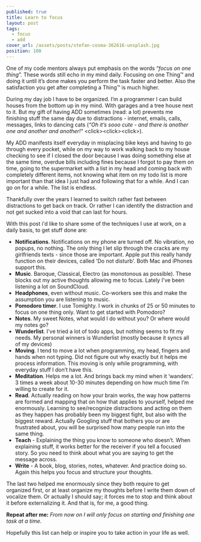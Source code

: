```yaml
---
published: true
title: Learn to focus
layout: post
tags:
  - focus
  - add
cover_url: /assets/posts/stefan-cosma-362616-unsplash.jpg
position: 100
---
```

One of my code mentors always put emphasis on the words “*focus on one thing*”. These words still echo in my mind daily. Focusing on one Thing™ and doing it until it’s done makes you perform the task faster and better. Also the satisfaction you get after completing a Thing™ is much higher.

During my day job I have to be organized. I’m a programmer I can build houses from the bottom up in my mind. With garages and a tree house next to it. But my gift of having ADD sometimes (read: a lot) prevents me finishing stuff the same day due to distractions - internet, emails, calls, messages, links to dancing cats (*“Oh it’s sooo cute - and there is another one and another and another!*“ &lt;click&gt;&lt;click&gt;&lt;click&gt;).

My ADD manifests itself everyday in misplacing bike keys and having to go through every pocket, while on my way to work walking back to my house checking to see if I closed the door because I was doing something else at the same time, overdue bills including fines because I forgot to pay them on time, going to the supermarket with a list in my head and coming back with completely different items, not knowing what item on my todo list is more important than that idea I just had and following that for a while. And I can go on for a while. The list is endless.

Thankfully over the years I learned to switch rather fast between distractions to get back on track. Or rather I can identify the distraction and not get sucked into a void that can last for hours. 

With this post i'd like to share some of the techniques I use at work, on a daily basis, to get stuff done are:

*	**Notifications**. Notifications on my phone are turned off. No vibration, no popups, no nothing. The only thing I let slip through the cracks are my girlfriends texts - since those are important. Apple put this really handy function on their devices, called 'Do not disturb'. Both Mac and iPhones support this.
*	**Music**. Baroque, Classical, Electro (as monotonous as possible). These blocks out my active thoughts allowing me to focus. Lately I've been listening a lot on SoundCloud.
*	**Headphones**, even without music. Co-workers see this and make the assumption you are listening to music.
*	**Pomodoro timer**. I use Tomighty. I work in chunks of 25 or 50 minutes to focus on one thing only. Want to get started with Pomodoro?
*	**Notes**. My sweet Notes, what would I do without you? Or where would my notes go?
*	**Wunderlist**. I've tried a lot of todo apps, but nothing seems to fit my needs. My personal winners is Wunderlist (mostly because it syncs all of my devices)
*	**Moving**. I tend to move a lot when programming, my head, fingers and hands when not typing. Did not figure out why exactly but it helps me process information. This moving is only while programming, with everyday stuff I don’t have this.
*	**Meditation**. Helps me a lot. And brings back my mind when it ‘wanders’. 3 times a week about 10-30 minutes depending on how much time I’m willing to create for it.
*	**Read**. Actually reading on how your brain works, the way how patterns are formed and mapping that on how that applies to yourself, helped me enormously. Learning to see/recognize distractions and acting on them as they happen has probably been my biggest fight, but also with the biggest reward. Actually Googling stuff that bothers you or are frustrated about, you will be surprised how many people run into the same thing.
*	**Teach** - Explaining the thing you know to someone who doesn’t. When explaining stuff, it works better for the receiver if you tell a focused story. So you need to think about what you are saying to get the message across.
*	**Write** - A book, blog, stories, notes, whatever. And practice doing so. Again this helps you focus and structure your thoughts.

The last two helped me enormously since they both require to get organized first, or at least organize my thoughts before I write them down of vocalize them. Or actually I should say; it forces me to stop and think about it before externalizing it. And that is, for me, a good thing.

**Repeat after me:** *From now on I will only focus on starting and finishing one task at a time.*

Hopefully this list can help or inspire you to take action in your life as well.

